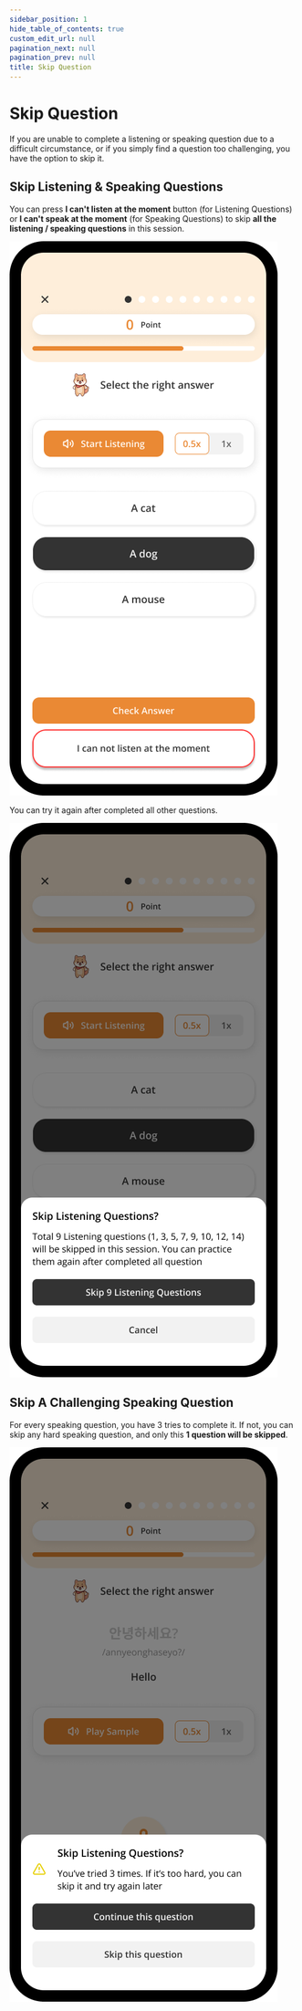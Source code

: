 ```yaml
---
sidebar_position: 1
hide_table_of_contents: true
custom_edit_url: null
pagination_next: null
pagination_prev: null
title: Skip Question
---
```


# Skip Question

If you are unable to complete a listening or speaking question due to a difficult circumstance, or if you simply find a question too challenging, you have the option to skip it.

## Skip Listening & Speaking Questions

You can press **I can't listen at the moment** button (for Listening Questions) or **I can't speak at the moment** (for Speaking Questions) to skip **all the listening / speaking questions** in this session.

![Skip question 1](../img/skip-q-1.png)

You can try it again after completed all other questions.

![Skip question 2](../img/skip-q-2.png)

## Skip A Challenging Speaking Question

For every speaking question, you have 3 tries to complete it. If not, you can skip any hard speaking question, and only this **1 question will be skipped**.

![Skip question 3](../img/skip-q-3.png)
